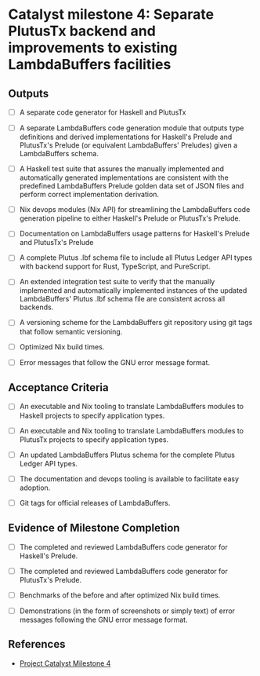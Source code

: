 # Catalyst milestone 4: Separate PlutusTx backend and improvements to existing LambdaBuffers facilities

## Outputs

- [ ] A separate code generator for Haskell and PlutusTx

- [ ] A separate LambdaBuffers code generation module that outputs type definitions and derived implementations for Haskell's Prelude and PlutusTx's Prelude (or equivalent LambdaBuffers' Preludes) given a LambdaBuffers schema.

- [ ] A Haskell test suite that assures the manually implemented and automatically generated implementations are consistent with the predefined LambdaBuffers Prelude golden data set of JSON files and perform correct implementation derivation.

- [ ] Nix devops modules (Nix API) for streamlining the LambdaBuffers code generation pipeline to either Haskell's Prelude or PlutusTx's Prelude.

- [ ] Documentation on LambdaBuffers usage patterns for Haskell's Prelude and PlutusTx's Prelude

- [ ] A complete Plutus .lbf schema file to include all Plutus Ledger API types with backend support for Rust, TypeScript, and PureScript.

- [ ] An extended integration test suite to verify that the manually implemented and automatically implemented instances of the updated LambdaBuffers' Plutus .lbf schema file are consistent across all backends.

- [ ] A versioning scheme for the LambdaBuffers git repository using git tags that follow semantic versioning.

- [ ] Optimized Nix build times.

- [ ] Error messages that follow the GNU error message format.

## Acceptance Criteria

- [ ] An executable and Nix tooling to translate LambdaBuffers modules to Haskell projects to specify application types.

- [ ] An executable and Nix tooling to translate LambdaBuffers modules to PlutusTx projects to specify application types.

- [ ] An updated LambdaBuffers Plutus schema for the complete Plutus Ledger API types.

- [ ] The documentation and devops tooling is available to facilitate easy adoption.

- [ ] Git tags for official releases of LambdaBuffers.

## Evidence of Milestone Completion

- [ ] The completed and reviewed LambdaBuffers code generator for Haskell's Prelude.

- [ ] The completed and reviewed LambdaBuffers code generator for PlutusTx's Prelude.

- [ ] Benchmarks of the before and after optimized Nix build times.

- [ ] Demonstrations (in the form of screenshots or simply text) of error messages following the GNU error message format.

## References

- [Project Catalyst Milestone 4](https://milestones.projectcatalyst.io/projects/1000122/milestones/4)
